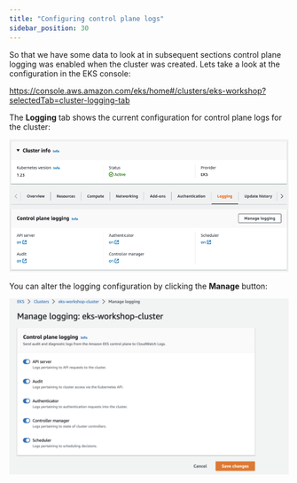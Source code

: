 ```yaml
---
title: "Configuring control plane logs"
sidebar_position: 30
---
```


So that we have some data to look at in subsequent sections control plane logging was enabled when the cluster was created. Lets take a look at the configuration in the EKS console:

https://console.aws.amazon.com/eks/home#/clusters/eks-workshop?selectedTab=cluster-logging-tab

The **Logging** tab shows the current configuration for control plane logs for the cluster:

![EKS Console Logging Tab](./assets/logging-cluster-logging-tab.png)

You can alter the logging configuration by clicking the **Manage** button:

![Enable Logging](./assets/logging-cluster-enable-logging.png)
